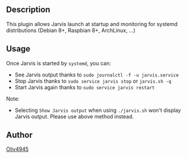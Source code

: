 <!---
IMPORTANT
=========
This README.md is displayed in the WebStore as well as within Jarvis app
Please do not change the structure of this file
Fill-in Description, Usage & Author sections
Make sure to rename the [en] folder into the language code your plugin is written in (ex: fr, es, de, it...)
For multi-language plugin:
- clone the language directory and translate commands/functions.sh
- optionally write the Description / Usage sections in several languages
-->
## Description
This plugin allows Jarvis launch at startup and monitoring for systemd distributions (Debian 8+, Raspbian 8+, ArchLinux, ...)

## Usage
Once Jarvis is started by `systemd`, you can:
- See Jarvis output thanks to `sudo journalctl -f -u jarvis.service`
- Stop Jarvis thanks to `sudo service jarvis stop` or `jarvis.sh -q`
- Start Jarvis again thanks to `sudo service jarvis restart`

Note:
- Selecting `Show Jarvis output` when using `./jarvis.sh` won't display Jarvis output. Please use above method instead.

## Author
[Oliv4945](https://iopush.net)
